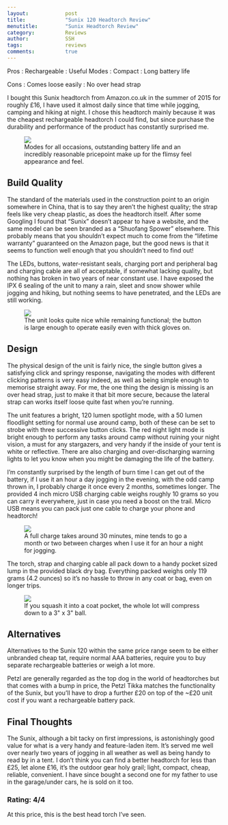 ```yaml
---
layout:            post
title:             "Sunix 120 Headtorch Review"
menutitle:         "Sunix Headtorch Review"
category:          Reviews
author:            SSH
tags:              reviews
comments:          true
---
```




Pros
: Rechargeable
: Useful Modes
: Compact
: Long battery life

Cons
: Comes loose easily
: No over head strap


I bought this Sunix headtorch from Amazon.co.uk in the summer of 2015 for roughly £16, I have used it almost daily since that time while jogging, camping and hiking at night.  I chose this headtorch mainly because it was the cheapest rechargeable headtorch I could find, but since purchase the durability and performance of the product has constantly surprised me.

<figure>
<img src="{{ site.github.url }}/media/img/sunnix/head.jpg" />
<figcaption>Modes for all occasions, outstanding battery life and an incredibly reasonable pricepoint make up for the flimsy feel appearance and feel.</figcaption>
</figure>

## Build Quality
The standard of the materials used in the construction point to an origin somewhere in China, that is to say they aren’t the highest quality; the strap feels like very cheap plastic, as does the headtorch itself.  After some Googling I found that “Sunix” doesn’t appear to have a website, and the same model can be seen branded as a “Shuofang Spower” elsewhere.  This probably means that you shouldn’t expect much to come from the “lifetime warranty” guaranteed on the Amazon page, but the good news is that it seems to function well enough that you shouldn’t need to find out!

The LEDs, buttons, water-resistant seals, charging port and peripheral bag and charging cable are all of acceptable, if somewhat lacking quality, but nothing has broken in two years of near constant use.  I have exposed the IPX 6 sealing of the unit to many a rain, sleet and snow shower while jogging and hiking, but nothing seems to have penetrated, and the LEDs are still working.

<figure>
<img src="{{ site.github.url }}/media/img/sunnix/front.jpg" />
<figcaption>The unit looks quite nice while remaining functional; the button is large enough to operate easily even with thick gloves on.</figcaption>
</figure>

## Design
The physical design of the unit is fairly nice, the single button gives a satisfying click and springy response, navigating the modes with different clicking patterns is very easy indeed, as well as being simple enough to memorise straight away.  For me, the one thing the design is missing is an over head strap, just to make it that bit more secure, because the lateral strap can works itself loose quite fast when you’re running.

The unit features a bright, 120 lumen spotlight mode, with a 50 lumen floodlight setting for normal use around camp, both of these can be set to strobe with three successive button clicks.  The red night light mode is bright enough to  perform any tasks around camp without ruining your night vision, a must for any stargazers, and very handy if the inside of your tent is white or reflective.  There are also charging and over-discharging warning lights to let you know when you might be damaging the life of the battery.

I’m constantly surprised by the length of burn time I can get out of the battery, if I use it an hour a day jogging in the evening, with the odd camp thrown in, I probably charge it once every 2 months, sometimes longer.  The provided 4 inch micro USB charging cable weighs roughly 10 grams so you can carry it everywhere, just in case you need a boost on the trail.  Micro USB means you can pack just one cable to charge your phone and headtorch!

<figure>
<img src="{{ site.github.url }}/media/img/sunnix/charge.jpg" />
<figcaption>A full charge takes around 30 minutes, mine tends to go a month or two between charges when I use it for an hour a night for jogging.</figcaption>
</figure>

The torch, strap and charging cable all pack down to a handy pocket sized lump in the provided black dry bag.  Everything packed weighs only 119 grams (4.2 ounces) so it’s no hassle to throw in any coat or bag, even on longer trips.

<figure>
<img src="{{ site.github.url }}/media/img/sunnix/pack.jpg" />
<figcaption>If you squash it into a coat pocket, the whole lot will compress down to a 3" x 3" ball.</figcaption>
</figure>

## Alternatives
Alternatives to the Sunix 120 within the same price range seem to be either unbranded cheap tat, require normal AAA batteries, require you to buy separate rechargeable batteries or weigh a lot more.   

Petzl are generally regarded as the top dog in the world of headtorches but that comes with a bump in price, the Petzl Tikka matches the functionality of the Sunix, but you’ll have to drop a further £20 on top of the ~£20 unit cost if you want a rechargeable battery pack.  

## Final Thoughts
The Sunix, although a bit tacky on first impressions, is astonishingly good value for what is a very handy and feature-laden item.  It’s served me well over nearly two years of jogging in all weather as well as being handy to read by in a tent.  I don’t think you can find a better headtorch for less than £25, let alone £16, it’s the outdoor gear holy grail; light, compact, cheap, reliable, convenient.  I have since bought a second one for my father to use in the garage/under cars, he is sold on it too.


### Rating: 4/4
At this price, this is the best head torch I’ve seen.

